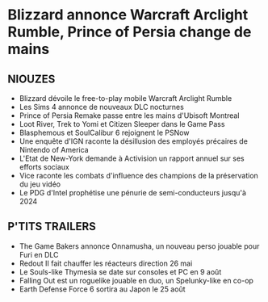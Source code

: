 # Blizzard annonce Warcraft Arclight Rumble, Prince of Persia change de mains

## NIOUZES

- Blizzard dévoile le free-to-play mobile Warcraft Arclight Rumble
- Les Sims 4 annonce de nouveaux DLC nocturnes
- Prince of Persia Remake passe entre les mains d'Ubisoft Montreal
- Loot River, Trek to Yomi et Citizen Sleeper dans le Game Pass
- Blasphemous et SoulCalibur 6 rejoignent le PSNow
- Une enquête d'IGN raconte la désillusion des employés précaires de Nintendo of America
- L'Etat de New-York demande à Activision un rapport annuel sur ses efforts sociaux
- Vice raconte les combats d'influence des champions de la préservation du jeu vidéo
- Le PDG d'Intel prophétise une pénurie de semi-conducteurs jusqu'à 2024

## P'TITS TRAILERS

- The Game Bakers annonce Onnamusha, un nouveau perso jouable pour Furi en DLC
- Redout II fait chauffer les réacteurs direction 26 mai
- Le Souls-like Thymesia se date sur consoles et PC en 9 août
- Falling Out est un roguelike jouable en duo, un Spelunky-like en co-op
- Earth Defense Force 6 sortira au Japon le 25 août
